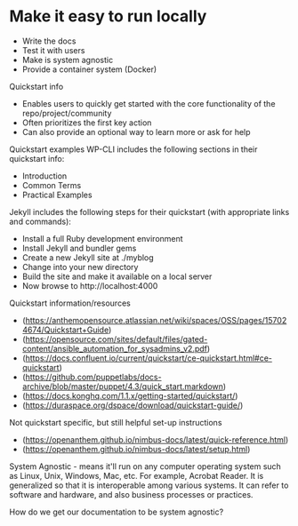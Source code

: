 # Make it easy to run locally

* Write the docs
* Test it with users
* Make is system agnostic
* Provide a container system (Docker)

Quickstart info
* Enables users to quickly get started with the core functionality of the repo/project/community
* Often prioritizes the first key action
* Can also provide an optional way to learn more or ask for help

Quickstart examples
WP-CLI includes the following sections in their quickstart info:
* Introduction
* Common Terms
* Practical Examples

Jekyll includes the following steps for their quickstart (with appropriate links and commands):
* Install a full Ruby development environment
* Install Jekyll and bundler gems
* Create a new Jekyll site at ./myblog
* Change into your new directory
* Build the site and make it available on a local server
* Now browse to http://localhost:4000

Quickstart information/resources
* (https://anthemopensource.atlassian.net/wiki/spaces/OSS/pages/157024674/Quickstart+Guide)
* (https://opensource.com/sites/default/files/gated-content/ansible_automation_for_sysadmins_v2.pdf) 
* (https://docs.confluent.io/current/quickstart/ce-quickstart.html#ce-quickstart)
* (https://github.com/puppetlabs/docs-archive/blob/master/puppet/4.3/quick_start.markdown)
* (https://docs.konghq.com/1.1.x/getting-started/quickstart/)
* (https://duraspace.org/dspace/download/quickstart-guide/)

Not quickstart specific, but still helpful set-up instructions
* (https://openanthem.github.io/nimbus-docs/latest/quick-reference.html)
* (https://openanthem.github.io/nimbus-docs/latest/setup.html)

System Agnostic - means it'll run on any computer operating system such as Linux, Unix, Windows, Mac, etc. For example, Acrobat Reader. It is generalized so that it is interoperable among various systems. It can refer to software and hardware, and also business processes or practices. 

How do we get our documentation to be system agnostic?
